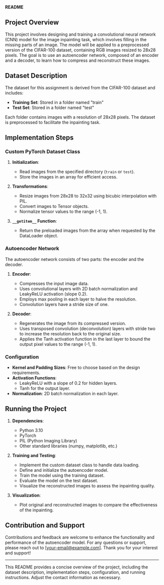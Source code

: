 **README**

## Project Overview

This project involves designing and training a convolutional neural network (CNN) model for the image inpainting task, which involves filling in the missing parts of an image. The model will be applied to a preprocessed version of the CIFAR-100 dataset, containing RGB images resized to 28x28 pixels. The goal is to use an autoencoder network, composed of an encoder and a decoder, to learn how to compress and reconstruct these images.

## Dataset Description

The dataset for this assignment is derived from the CIFAR-100 dataset and includes:

- **Training Set**: Stored in a folder named "train"
- **Test Set**: Stored in a folder named "test"

Each folder contains images with a resolution of 28x28 pixels. The dataset is preprocessed to facilitate the inpainting task.

## Implementation Steps

### Custom PyTorch Dataset Class

1. **Initialization**:
   - Read images from the specified directory (`train` or `test`).
   - Store the images in an array for efficient access.

2. **Transformations**:
   - Resize images from 28x28 to 32x32 using bicubic interpolation with PIL.
   - Convert images to Tensor objects.
   - Normalize tensor values to the range (-1, 1).

3. **`__getitem__` Function**:
   - Return the preloaded images from the array when requested by the DataLoader object.

### Autoencoder Network

The autoencoder network consists of two parts: the encoder and the decoder.

1. **Encoder**:
   - Compresses the input image data.
   - Uses convolutional layers with 2D batch normalization and LeakyReLU activation (slope 0.2).
   - Employs max pooling in each layer to halve the resolution.
   - Convolution layers have a stride size of one.

2. **Decoder**:
   - Regenerates the image from its compressed version.
   - Uses transposed convolution (deconvolution) layers with stride two to increase the resolution back to the original size.
   - Applies the Tanh activation function in the last layer to bound the output pixel values to the range (-1, 1).

### Configuration

- **Kernel and Padding Sizes**: Free to choose based on the design requirements.
- **Activation Functions**: 
  - LeakyReLU with a slope of 0.2 for hidden layers.
  - Tanh for the output layer.
- **Normalization**: 2D batch normalization in each layer.

## Running the Project

1. **Dependencies**:
   - Python 3.10
   - PyTorch
   - PIL (Python Imaging Library)
   - Other standard libraries (numpy, matplotlib, etc.)

2. **Training and Testing**:
   - Implement the custom dataset class to handle data loading.
   - Define and initialize the autoencoder model.
   - Train the model using the training dataset.
   - Evaluate the model on the test dataset.
   - Visualize the reconstructed images to assess the inpainting quality.

3. **Visualization**:
   - Plot original and reconstructed images to compare the effectiveness of the inpainting.

## Contribution and Support

Contributions and feedback are welcome to enhance the functionality and performance of the autoencoder model. For any questions or support, please reach out to [your-email@example.com]. Thank you for your interest and support!

---

This README provides a concise overview of the project, including the dataset description, implementation steps, configuration, and running instructions. Adjust the contact information as necessary.

